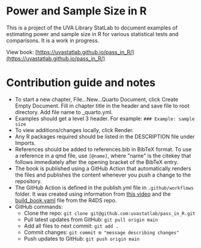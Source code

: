 # Power and Sample Size in R

This is a project of the UVA Library StatLab to document examples of estimating power and sample size in R for various statistical tests and comparisons. It is a work in progress.

View book: [https://uvastatlab.github.io/pass_in_R/](https://uvastatlab.github.io/pass_in_R/)

# Contribution guide and notes

- To start a new chapter, File...New...Quarto Document, click Create Empty Document. Fill in chapter title in the header and save file to root directory. Add file name to _quarto.yml.
- Examples should get a level 3 header. For example: `### Example: sample size`
- To view additions/changes locally, click Render.
- Any R packages required should be listed in the DESCRIPTION file under Imports.
- References should be added to references.bib in BibTeX format. To use a reference in a qmd file, use `[@name]`, where "name" is the citekey that follows immediately after the opening bracket of the BibTeX entry.
- The book is published using a GitHub Action that automatically renders the files and publishes the content whenever you push a change to the repository.
- The GitHub Action is defined in the publish.yml file in `.github/workflows` folder. It was created using information from [this video](https://www.youtube.com/watch?v=arzBRW5XIkg) and the [build_book.yaml](https://github.com/hadley/r4ds/blob/main/.github/workflows/build_book.yaml) file from the R4DS repo.
- GitHub commands:
    * Clone the repo: `git clone git@github.com:uvastatlab/pass_in_R.git`
    * Pull latest updates from GitHub: `git pull origin main`
    * Add all files to next commit: `git add .`
    * Commit changes: `git commit m "message describing changes"`
    * Push updates to GitHub: `git push origin main`
